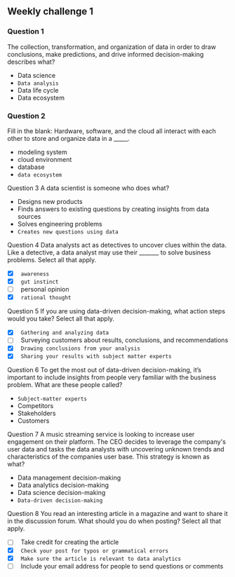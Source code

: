
## Weekly challenge 1

### Question 1
The collection, transformation, and organization of data in order to draw conclusions, make predictions, and drive informed decision-making describes what?

* Data science
* ```Data analysis```
* Data life cycle
* Data ecosystem

### Question 2 
Fill in the blank: Hardware, software, and the cloud all interact with each other to store and organize data in a _____.

* modeling system
* cloud environment
* database
* ```data ecosystem```

Question 3
A data scientist is someone who does what?

* Designs new products
* Finds answers to existing questions by creating insights from data sources
* Solves engineering problems
* ```Creates new questions using data```

Question 4
Data analysts act as detectives to uncover clues within the data. Like a detective, a data analyst may use their _______ to solve business problems. Select all that apply.

- [x] &ensp;```awareness```
- [x] &ensp;```gut instinct```
- [ ] &ensp;personal opinion
- [x] &ensp;```rational thought```

Question 5
If you are using data-driven decision-making, what action steps would you take? Select all that apply.

- [x] &ensp;```Gathering and analyzing data```
- [ ] &ensp;Surveying customers about results, conclusions, and recommendations
- [x] &ensp;```Drawing conclusions from your analysis```
- [x] &ensp;```Sharing your results with subject matter experts```

Question 6
To get the most out of data-driven decision-making, it’s important to include insights from people very familiar with the business problem. What are these people called?

* ```Subject-matter experts```
* Competitors
* Stakeholders
* Customers

Question 7
A music streaming service is looking to increase user engagement on their platform. The CEO decides to leverage the company's user data and tasks the data analysts with uncovering unknown trends and characteristics of the companies user base. This strategy is known as what?

* Data management decision-making
* Data analytics decision-making
* Data science decision-making
* ```Data-driven decision-making```

Question 8
You read an interesting article in a magazine and want to share it in the discussion forum. What should you do when posting? Select all that apply.

- [ ] &ensp;Take credit for creating the article
- [x] &ensp;```Check your post for typos or grammatical errors```
- [x] &ensp;```Make sure the article is relevant to data analytics```
- [ ] &ensp;Include your email address for people to send questions or comments